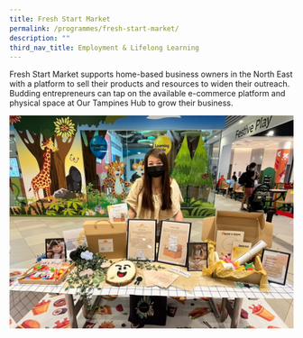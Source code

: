 ```yaml
---
title: Fresh Start Market
permalink: /programmes/fresh-start-market/
description: ""
third_nav_title: Employment & Lifelong Learning
---
```

Fresh Start Market supports home-based business owners in the North East with a platform to sell their products and resources to widen their outreach. Budding entrepreneurs can tap on the available e-commerce platform and physical space at Our Tampines Hub to grow their business.

![](/images/Programmes/Employment%20&%20Lifelong%20Learning/Fresh%20Start%20Market.jpg)